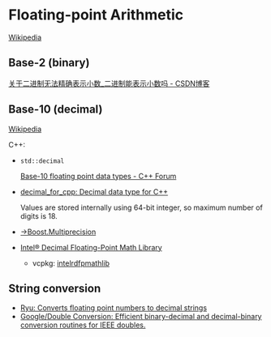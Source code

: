 # Floating-point Arithmetic
[Wikipedia](https://en.wikipedia.org/wiki/Floating-point_arithmetic)

## Base-2 (binary)
[关于二进制无法精确表示小数\_二进制能表示小数吗 - CSDN博客](https://blog.csdn.net/zidieq/article/details/125513241)

## Base-10 (decimal)
[Wikipedia](https://en.wikipedia.org/wiki/Decimal_floating_point)

C++:
- `std::decimal`

  [Base-10 floating point data types - C++ Forum](https://cplusplus.com/forum/beginner/89117/)

- [decimal\_for\_cpp: Decimal data type for C++](https://github.com/vpiotr/decimal_for_cpp)

  Values are stored internally using 64-bit integer, so maximum number of digits is 18.

- [→Boost.Multiprecision](../Arbitrary-precision/README.md#c)

- [Intel® Decimal Floating-Point Math Library](https://www.intel.com/content/www/us/en/developer/articles/tool/intel-decimal-floating-point-math-library.html)
  - vcpkg: [intelrdfpmathlib](https://vcpkg.io/en/package/intelrdfpmathlib)

## String conversion
- [Ryu: Converts floating point numbers to decimal strings](https://github.com/ulfjack/ryu)
- [Google/Double Conversion: Efficient binary-decimal and decimal-binary conversion routines for IEEE doubles.](https://github.com/google/double-conversion)